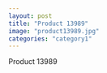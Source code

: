 ```yaml
---
layout: post
title: "Product 13989"
image: "product13989.jpg"
categories: "category1"
---
```

Product 13989
